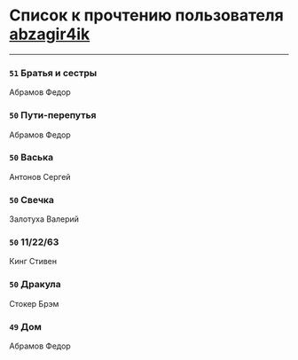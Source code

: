 # Список к прочтению пользователя [abzagir4ik](http://vk.com/id3621623)
---

### `51` Братья и сестры
Абрамов Федор

### `50` Пути-перепутья
Абрамов Федор

### `50` Васька
Антонов Сергей

### `50` Свечка
Залотуха Валерий

### `50` 11/22/63
Кинг Стивен

### `50` Дракула
Стокер Брэм

### `49` Дом
Абрамов Федор


